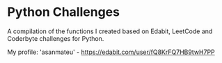 # Python Challenges
A compilation of the functions I created based on Edabit, LeetCode and Coderbyte challenges for Python.

My profile: 'asanmateu' - https://edabit.com/user/fQ8KrFQ7HB9twH7PP
